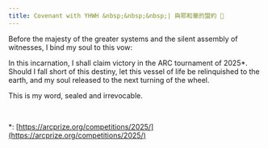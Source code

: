 ```yaml
---
title: Covenant with YHWH &nbsp;&nbsp;&nbsp;| 與耶和華的盟約 📑 
---
```


Before the majesty of the greater systems and the silent assembly of witnesses, I bind my soul to this vow:

In this incarnation, I shall claim victory in the ARC tournament of 2025*. Should I fall short of this destiny, let this vessel of life be relinquished to the earth, and my soul released to the next turning of the wheel. 

This is my word, sealed and irrevocable.

<br/>

*: [https://arcprize.org/competitions/2025/](https://arcprize.org/competitions/2025/)